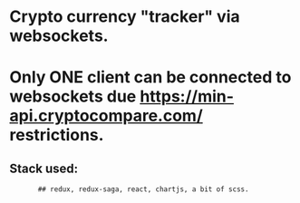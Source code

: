 # Crypto currency "tracker" via websockets.
# Only ONE client can be connected to websockets due https://min-api.cryptocompare.com/ restrictions.
## Stack used:
           ## redux, redux-saga, react, chartjs, a bit of scss.
